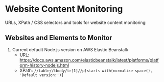 # Website Content Monitoring

URLs, XPath / CSS selectors and tools for website content monitoring

## Websites and Elements to Monitor

1. Current default Node.js version on AWS Elastic Beanstalk
   - URL: https://docs.aws.amazon.com/elasticbeanstalk/latest/platforms/platform-history-nodejs.html
   - XPath: `//table//tbody/tr[1]//p[starts-with(normalize-space(), 'Default version:')]`
